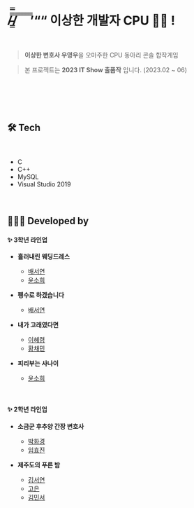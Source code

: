 # /̵͇̿̿/̿ ̿ ̿ ̿ ̿’““  이상한 개발자 CPU  👩‍💻 !

<br/>

> **이상한 변호사 우영우**을 오마주한 CPU 동아리 콘솔 합작게임 <br>

> 본 프로젝트는 **2023 IT Show 출품작** 입니다.  (2023.02 ~ 06)
> 
<br/>


<br><br>

## 🛠️ Tech

<br/>

- C
- C++
- MySQL
- Visual Studio 2019
<br><br><br>

## 👩🏻‍💻 Developed by
#### ✨ 3학년 라인업 


- **흘러내린 웨딩드레스**
  - [배서연](https://github.com/seoyeon-double-7)
  - [윤소희](https://github.com/sh5124y)
    
- **펭수로 하겠습니다** 
  - [배서연](https://github.com/seoyeon-double-7)
  
- **내가 고래였다면**
  - [이혜령](https://github.com/leehyeryeong)
  - [황채민](https://github.com/ch0515)
 
- **피리부는 사나이**
  - [윤소희](https://github.com/sh5124y)
<br>

#### ✨ 2학년 라인업
- **소금군 후추양 간장 변호사**
  - [박화경](https://github.com/fire-irror)
  - [임효진](https://github.com/dinmoy)
  
- **제주도의 푸른 밤**
  - [김서연](https://github.com/seoyeon0203)
  - [고은](https://github.com/Silversi06)
  - [김민서](https://github.com/mminseoo)
